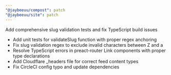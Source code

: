 ```yaml
---
"@jaybeeuu/compost": patch
"@jaybeeuu/site": patch
---
```


Add comprehensive slug validation tests and fix TypeScript build issues

- Add unit tests for validateSlug function with proper regex anchoring
- Fix slug validation regex to exclude invalid characters between Z and a
- Resolve TypeScript errors in preact-router Link components with proper type declarations
- Add Cloudflare \_headers file for correct feed content types
- Fix CircleCI config typo and update dependencies
